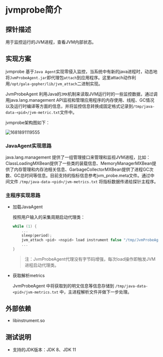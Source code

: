 # jvmprobe简介

## 探针描述

用于监控运行的JVM进程，查看JVM内部状态。

## 实现方案

jvmprobe 基于`Java Agent`实现零侵入监控，当系统中有新的java进程时，动态地将`JvmProbeAgent.jar`即代理包`attach`到应用程序。这里attach动作利用`/opt/gala-gopher/lib/jvm_attach`二进制实现。

JvmProbeAgent 利用Java的`JMX`机制来读取JVM运行时的一些监控数据，通过调用java.lang.management API监视和管理应用程序的内存使用、线程、GC情况以及运行时编译等方面的信息，并将监控信息转换成固定格式记录到`/tmp/java-data-<pid>/jvm-metric.txt`文件中。

jvmprobe架构图如下：

![1681891119555](D:\code\gala-gopher\doc\pic\jvmprobe实现架构图.png)

### JavaAgent实现思路

java.lang.management 提供了一组管理接口来管理和监视JVM进程，比如：ClassLoadingMXBean提供了一些类的装载信息、MemoryManagerMXBean提供了内存管理和内存池相关信息、GarbageCollectorMXBean提供了进程GC次数、GC总时间等信息。目前支持的指标信息参考jvm_probe.meta文件。通过中间文件 `/tmp/java-data-<pid>/jvm-metrics.txt` 将指标数据传递给探针主程序。

### 主程序实现思路

- 加载JavaAgent

  按照用户输入的采集周期启动代理类：

  ```C
  while (1) {
      ...
      sleep(period);
      jvm_attach <pid> <nspid> load instrument false "/tmp/JvmProbeAgent.jar=<pid>,java-data-<pid>"
      ...
  }
  ```

  > 注：JvmProbeAgent代理没有字节码增强，每次load操作即触发JVM进程启动代理类。

- 获取解析metrics 

  JvmProbeAgent 中将获取到的明文信息等信息存储到 `/tmp/java-data-<pid>/jvm-metrics.txt` 中，主进程解析文件并做下一步处理。 

## 外部依赖

- libinstrument.so



## 测试说明

- 支持的JDK版本：JDK 8、JDK 11

